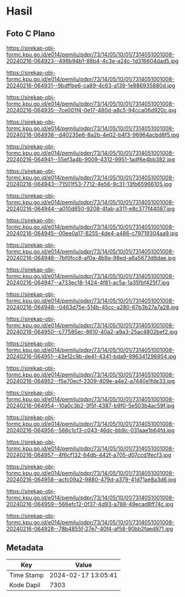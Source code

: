 # Hasil

## Foto C Plano

https://sirekap-obj-formc.kpu.go.id/e014/pemilu/pdpr/73/14/05/10/01/7314051001008-20240216-064923--498b94b1-88b4-4c3e-a24c-1d316604dad5.jpg

https://sirekap-obj-formc.kpu.go.id/e014/pemilu/pdpr/73/14/05/10/01/7314051001008-20240216-064931--9bdffbe6-ca89-4c63-a139-1e886935880d.jpg

https://sirekap-obj-formc.kpu.go.id/e014/pemilu/pdpr/73/14/05/10/01/7314051001008-20240216-064935--7ce001f4-0e17-480d-a8c5-94cca06d920c.jpg

https://sirekap-obj-formc.kpu.go.id/e014/pemilu/pdpr/73/14/05/10/01/7314051001008-20240216-064938--d40235e6-8a2b-4e02-b4f3-96964acbd8f5.jpg

https://sirekap-obj-formc.kpu.go.id/e014/pemilu/pdpr/73/14/05/10/01/7314051001008-20240216-064941--55ef3a4b-9009-4312-9951-1adf6e4bb382.jpg

https://sirekap-obj-formc.kpu.go.id/e014/pemilu/pdpr/73/14/05/10/01/7314051001008-20240216-064943--71501f53-7712-4e56-9c31-13fb65966105.jpg

https://sirekap-obj-formc.kpu.go.id/e014/pemilu/pdpr/73/14/05/10/01/7314051001008-20240216-064944--a010d650-9208-4fab-a311-e8c377f44087.jpg

https://sirekap-obj-formc.kpu.go.id/e014/pemilu/pdpr/73/14/05/10/01/7314051001008-20240216-064945--00ee0a17-8255-4de4-a486-c79719304aa9.jpg

https://sirekap-obj-formc.kpu.go.id/e014/pemilu/pdpr/73/14/05/10/01/7314051001008-20240216-064946--7bf0fcc8-af0a-4b9a-98ed-a6a5673d8dae.jpg

https://sirekap-obj-formc.kpu.go.id/e014/pemilu/pdpr/73/14/05/10/01/7314051001008-20240216-064947--a733ec18-1424-4f81-ac5a-1a35fbf425f7.jpg

https://sirekap-obj-formc.kpu.go.id/e014/pemilu/pdpr/73/14/05/10/01/7314051001008-20240216-064948--0463d75e-514b-45cc-a280-67b3b27a7a28.jpg

https://sirekap-obj-formc.kpu.go.id/e014/pemilu/pdpr/73/14/05/10/01/7314051001008-20240216-064950--c77585ec-8610-40a2-a9a3-25ac4802bef2.jpg

https://sirekap-obj-formc.kpu.go.id/e014/pemilu/pdpr/73/14/05/10/01/7314051001008-20240216-064951--43e12c9b-de41-4341-bda9-996341296954.jpg

https://sirekap-obj-formc.kpu.go.id/e014/pemilu/pdpr/73/14/05/10/01/7314051001008-20240216-064952--f5e70ecf-3309-409e-a4e2-a7440e1fde33.jpg

https://sirekap-obj-formc.kpu.go.id/e014/pemilu/pdpr/73/14/05/10/01/7314051001008-20240216-064954--10a0c3b2-3f5f-4387-b9f0-5e503b4ac59f.jpg

https://sirekap-obj-formc.kpu.go.id/e014/pemilu/pdpr/73/14/05/10/01/7314051001008-20240216-064956--566c1cf3-c043-46dc-bb9c-031aae1b64fd.jpg

https://sirekap-obj-formc.kpu.go.id/e014/pemilu/pdpr/73/14/05/10/01/7314051001008-20240216-064957--4f6cf132-64db-442f-a705-d07ccd1fecf3.jpg

https://sirekap-obj-formc.kpu.go.id/e014/pemilu/pdpr/73/14/05/10/01/7314051001008-20240216-064958--acfc09a2-9880-479d-a379-41d71ae8a3d6.jpg

https://sirekap-obj-formc.kpu.go.id/e014/pemilu/pdpr/73/14/05/10/01/7314051001008-20240216-064959--566efc12-0f37-4d93-a788-49ecad8ff74c.jpg

https://sirekap-obj-formc.kpu.go.id/e014/pemilu/pdpr/73/14/05/10/01/7314051001008-20240216-064928--78b4855f-27e7-40f4-af58-90bb2faed971.jpg


## Metadata

| Key        | Value               |
| ---------- | ------------------- |
| Time Stamp | 2024-02-17 13:05:41 |
| Kode Dapil | 7303                |



